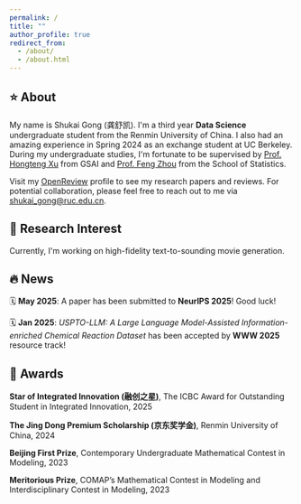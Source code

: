 ```yaml
---
permalink: /
title: ""
author_profile: true
redirect_from: 
  - /about/
  - /about.html
---
```


⭐️ About
-----
My name is Shukai Gong (龚舒凯). I'm a third year **Data Science** undergraduate student from the Renmin University of China. I also had an amazing experience in Spring 2024 as an exchange student at UC Berkeley. During my undergraduate studies, I'm fortunate to be supervised by [Prof. Hongteng Xu](https://hongtengxu.github.io) from GSAI and [Prof. Feng Zhou](http://zhoufeng6288.github.io) from the School of Statistics.

Visit my [OpenReview](https://openreview.net/profile?id=~Shukai_Gong1) profile to see my research papers and reviews. For potential collaboration, please feel free to reach out to me via [shukai_gong@ruc.edu.cn](shukai_gong@ruc.edu.cn).

🔬 Research Interest
-----
Currently, I'm working on high-fidelity text-to-sounding movie generation. 

🔥 News
-----
 🗓️ **May 2025**: A paper has been submitted to **NeurIPS 2025**! Good luck!

 🗓️ **Jan 2025**: *USPTO-LLM: A Large Language Model-Assisted Information-enriched Chemical Reaction Dataset* has been accepted by **WWW 2025** resource track!

🥇 Awards
----
**Star of Integrated Innovation (融创之星)**, The ICBC Award for Outstanding Student in Integrated Innovation, 2025

**The Jing Dong Premium Scholarship (京东奖学金)**, Renmin University of China, 2024

**Beijing First Prize**, Contemporary Undergraduate Mathematical Contest in Modeling, 2023

**Meritorious Prize**, COMAP’s Mathematical Contest in Modeling and Interdisciplinary Contest in Modeling, 2023

